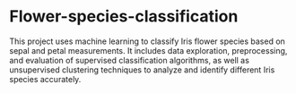 # Flower-species-classification
This project uses machine learning to classify Iris flower species based on sepal and petal measurements. It includes data exploration, preprocessing, and evaluation of supervised classification algorithms, as well as unsupervised clustering techniques to analyze and identify different Iris species accurately.
